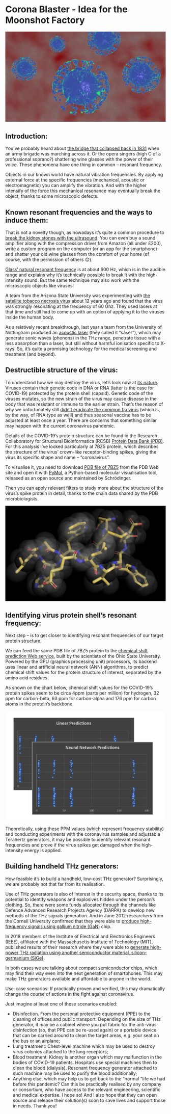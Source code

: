 # Corona Blaster - Idea for the Moonshot Factory

<p align="center">
  <img src="/images/corona_blaster.gif">
</p>

## Introduction:
You’ve probably heard about [the bridge that collapsed back in 1831](http://scihi.org/broughton-suspension-bridge-resonance-disaster/) when an army brigade was marching across it. Or the opera singers (high C of a professional soprano?) shattering wine glasses with the power of their voice. These phenomena have one thing in common – resonant frequency.

Objects in our known world have natural vibration frequencies. By applying external force at the specific frequencies (mechanical, acoustic or electromagnetic) you can amplify the vibration. And with the higher intensify of the force this mechanical resonance may eventually break the object, thanks to some microscopic defects.

## Known resonant frequencies and the ways to induce them:
That is not a novelty though, as nowadays it’s quite a common procedure to [break the kidney stones with the ultrasound](https://www.nhs.uk/conditions/kidney-stones/treatment/). You can even buy a sound amplifier along with the compression driver from Amazon (all under £200), write a custom program on the computer (or an app for the smartphone) and shatter your old wine glasses from the comfort of your home (of course, with the permission of others 😊).

[Glass’ natural resonant frequency](https://sciencedemonstrations.fas.harvard.edu/presentations/shattering-wineglass) is at about 600 Hz, which is in the audible range and explains why it’s technically possible to break it with the high-intensity sound. But the same technique may also work with the microscopic objects like viruses!

A team from the Arizona State University was experimenting with [the satellite tobacco necrosis virus](https://www.researchgate.net/publication/5618885_Low_Frequency_Mechanical_Modes_of_Viral_Capsids_An_Atomistic_Approach) about 12 years ago and found that the virus was strongly resonating at the frequency of 60 Ghz. They used lasers at that time and still had to come up with an option of applying it to the viruses inside the human body.

As a relatively recent breakthrough, last year a team from the University of Nottingham produced an [acoustic laser](https://www.nottingham.ac.uk/news/using-sound-and-light-to-generate-ultra-fast-data-transfer) (they called it “saser”), which may generate sonic waves (phonons) in the THz range, penetrate tissue with a less absorption than a laser, but still without harmful ionisation specific to X-rays. So, it’s quite a promising technology for the medical screening and treatment (and beyond).

## Destructible structure of the virus:
To understand how we may destroy the virus, let’s look now at [its nature](https://www.ncbi.nlm.nih.gov/pmc/articles/PMC7138183/). Viruses contain their genetic code in DNA or RNA (latter is the case for COVID-19) protected by the protein shell (capsid). Genetic code of the viruses mutates, so the new strain of the virus may cause disease in the body that was resistant or immune to the earlier strain. That’s the reason of why we unfortunately still [didn’t eradicate the common flu virus](http://www.euro.who.int/en/health-topics/communicable-diseases/influenza/pandemic-influenza/how-pandemic-influenza-emerges) (which is, by the way, of RNA type as well) and thus seasonal vaccine has to be adjusted at least once a year. There are concerns that something similar may happen with the current coronavirus pandemic.

Details of the COVID-19’s protein structure can be found in the Research Collaboratory for Structural Bioinformatics (RCSB) [Protein Data Bank (PDB)](https://www.rcsb.org/). For this analysis I’ve looked particularly at 7BZ5 protein, which describes the structure of the virus’ crown-like receptor-binding spikes, giving the virus its specific shape and name – “coronavirus”.

To visualise it, you need to download [PDB file of 7BZ5](https://www.rcsb.org/structure/7BZ5) from the PDB Web site and open it with [PyMol](https://pymol.org/2/), a Python-based molecular visualisation tool, released as an open source and maintained by Schrödinger.

Then you can apply relevant filters to study more about the structure of the virus’s spike protein in detail, thanks to the chain data shared by the PDB microbiologists.
 
![7BZ5 visualisation in PyMol](/images/7BZ5_structure.jpg)

## Identifying virus protein shell’s resonant frequency:
Next step – is to get closer to identifying resonant frequencies of our target protein structure.

We can feed the same PDB file of 7BZ5 protein to the [chemical shift prediction Web service](http://spin.ccic.ohio-state.edu/index.php/ppm/document), built by the scientists of the Ohio State University. Powered by the GPU (graphics processing unit) processors, its backend uses linear and artificial neural network (ANN) algorithms, to predict chemical shift values for the protein structure of interest, separated by the amino acid residues.

As shown on the chart below, chemical shift values for the COVID-19’s protein spikes seem to be circa 4ppm (parts per million) for hydrogen, 32 ppm for carbon-beta, 63 ppm for carbon-alpha and 176 ppm for carbon atoms in the protein’s backbone.
 
![Chemical shift predictions for the virus’ spikes](/images/chem_shift.jpg)

Theoretically, using these PPM values (which represent frequency stability) and conducting experiments with the coronavirus samples and adjustable Terahertz generators, it may be possible to identify relevant resonant frequencies and prove if the virus spikes get damaged when the high-intensity energy is applied.

## Building handheld THz generators:
How feasible it’s to build a handheld, low-cost THz generator? Surprisingly, we are probably not that far from its realisation.

Use of THz generators is also of interest in the security space, thanks to its potential to identify weapons and explosives hidden under the person’s clothing. So, there were some funds allocated through the channels like Defence Advanced Research Projects Agency (DARPA) to develop new methods of the THz signals generation. And in June 2012 researchers from the Cornell University confirmed that they were able to [produce high-frequency signals using gallium nitride (GaN)](https://phys.org/news/2012-07-terahertz.html) chip.

In 2018 members of the Institute of Electrical and Electronics Engineers (IEEE), affiliated with the Massachusetts Institute of Technology (MIT), published results of their research where they were able to [generate high-power THz radiation using another semiconductor material, silicon-germanium (SiGe)](https://hangroup.mit.edu/wp-content/uploads/2018/04/2018_JSSC_1THz_Source.pdf).

In both cases we are talking about compact semiconductor chips, which may find their way even into the next generation of smartphones. This may make THz generators available and affordable to anyone in the world.

Use-case scenarios:
If practically proven and verified, this may dramatically change the course of actions in the fight against coronavirus.

 Just imagine at least one of these scenarios enabled:
-	Disinfection. From the personal protective equipment (PPE) to the cleaning of offices and public transport. Depending on the size of THz generator, it may be a cabinet where you put fabric for the anti-virus disinfection (so, that PPE can be re-used again) or a portable device that can be carried around to clean the target areas, e.g. your seat on the bus or an airplane;
-	Lung treatment: Chest-level machine which may be used to destroy virus colonies attached to the lung receptors;
-	Blood treatment: Kidney is another organ which may malfunction in the bodies of COVID-19 patients. Hospitals use special machines then to clean the blood (dialysis). Resonant frequency generator attached to such machine may be used to purify the blood additionally;
-	Anything else, which may help us to get back to the “normal ”life we had before this pandemic?
Can this be practically realised by any company or consortium, who have access to the relevant engineering, scientific and medical expertise. I hope so!
And I also hope that they can open source and release their solution(s) soon to save lives and support those in needs. Thank you!

